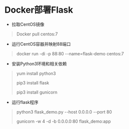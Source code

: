 # Docker部署Flask

- 拉取CentOS镜像

> Docker pull centos:7

- 运行CentOS容器并映射88端口

> docker run -di -p 88:80 --name=flask-demo centos:7 

- 安装Python3环境和相关依赖

> yum install python3
>
> pip3 install flask
>
> pip3 install gunicorn

- 运行flask程序

> python3 flask_demo.py --host 0.0.0.0 --port 80
>
> gunicorn -w 4 -d -b 0.0.0.0:80 flask_demo:app